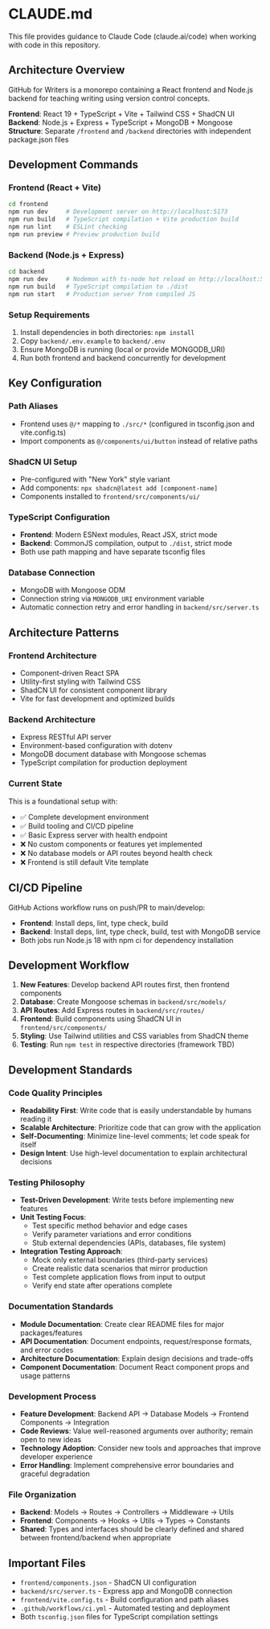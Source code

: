 # CLAUDE.md

This file provides guidance to Claude Code (claude.ai/code) when working with code in this repository.

## Architecture Overview

GitHub for Writers is a monorepo containing a React frontend and Node.js backend for teaching writing using version control concepts.

**Frontend**: React 19 + TypeScript + Vite + Tailwind CSS + ShadCN UI
**Backend**: Node.js + Express + TypeScript + MongoDB + Mongoose
**Structure**: Separate `/frontend` and `/backend` directories with independent package.json files

## Development Commands

### Frontend (React + Vite)
```bash
cd frontend
npm run dev     # Development server on http://localhost:5173
npm run build   # TypeScript compilation + Vite production build
npm run lint    # ESLint checking
npm run preview # Preview production build
```

### Backend (Node.js + Express)
```bash
cd backend
npm run dev     # Nodemon with ts-node hot reload on http://localhost:5000
npm run build   # TypeScript compilation to ./dist
npm run start   # Production server from compiled JS
```

### Setup Requirements
1. Install dependencies in both directories: `npm install`
2. Copy `backend/.env.example` to `backend/.env`
3. Ensure MongoDB is running (local or provide MONGODB_URI)
4. Run both frontend and backend concurrently for development

## Key Configuration

### Path Aliases
- Frontend uses `@/*` mapping to `./src/*` (configured in tsconfig.json and vite.config.ts)
- Import components as `@/components/ui/button` instead of relative paths

### ShadCN UI Setup
- Pre-configured with "New York" style variant
- Add components: `npx shadcn@latest add [component-name]`
- Components installed to `frontend/src/components/ui/`

### TypeScript Configuration
- **Frontend**: Modern ESNext modules, React JSX, strict mode
- **Backend**: CommonJS compilation, output to `./dist`, strict mode
- Both use path mapping and have separate tsconfig files

### Database Connection
- MongoDB with Mongoose ODM
- Connection string via `MONGODB_URI` environment variable
- Automatic connection retry and error handling in `backend/src/server.ts`

## Architecture Patterns

### Frontend Architecture
- Component-driven React SPA
- Utility-first styling with Tailwind CSS
- ShadCN UI for consistent component library
- Vite for fast development and optimized builds

### Backend Architecture  
- Express RESTful API server
- Environment-based configuration with dotenv
- MongoDB document database with Mongoose schemas
- TypeScript compilation for production deployment

### Current State
This is a foundational setup with:
- ✅ Complete development environment
- ✅ Build tooling and CI/CD pipeline
- ✅ Basic Express server with health endpoint
- ❌ No custom components or features yet implemented
- ❌ No database models or API routes beyond health check
- ❌ Frontend is still default Vite template

## CI/CD Pipeline

GitHub Actions workflow runs on push/PR to main/develop:
- **Frontend**: Install deps, lint, type check, build
- **Backend**: Install deps, lint, type check, build, test with MongoDB service
- Both jobs run Node.js 18 with npm ci for dependency installation

## Development Workflow

1. **New Features**: Develop backend API routes first, then frontend components
2. **Database**: Create Mongoose schemas in `backend/src/models/`
3. **API Routes**: Add Express routes in `backend/src/routes/`
4. **Frontend**: Build components using ShadCN UI in `frontend/src/components/`
5. **Styling**: Use Tailwind utilities and CSS variables from ShadCN theme
6. **Testing**: Run `npm test` in respective directories (framework TBD)

## Development Standards

### Code Quality Principles
- **Readability First**: Write code that is easily understandable by humans reading it
- **Scalable Architecture**: Prioritize code that can grow with the application
- **Self-Documenting**: Minimize line-level comments; let code speak for itself
- **Design Intent**: Use high-level documentation to explain architectural decisions

### Testing Philosophy
- **Test-Driven Development**: Write tests before implementing new features
- **Unit Testing Focus**:
  - Test specific method behavior and edge cases
  - Verify parameter variations and error conditions
  - Stub external dependencies (APIs, databases, file system)
- **Integration Testing Approach**:
  - Mock only external boundaries (third-party services)
  - Create realistic data scenarios that mirror production
  - Test complete application flows from input to output
  - Verify end state after operations complete

### Documentation Standards
- **Module Documentation**: Create clear README files for major packages/features
- **API Documentation**: Document endpoints, request/response formats, and error codes
- **Architecture Documentation**: Explain design decisions and trade-offs
- **Component Documentation**: Document React component props and usage patterns

### Development Process
- **Feature Development**: Backend API → Database Models → Frontend Components → Integration
- **Code Reviews**: Value well-reasoned arguments over authority; remain open to new ideas
- **Technology Adoption**: Consider new tools and approaches that improve developer experience
- **Error Handling**: Implement comprehensive error boundaries and graceful degradation

### File Organization
- **Backend**: Models → Routes → Controllers → Middleware → Utils
- **Frontend**: Components → Hooks → Utils → Types → Constants
- **Shared**: Types and interfaces should be clearly defined and shared between frontend/backend when appropriate

## Important Files

- `frontend/components.json` - ShadCN UI configuration
- `backend/src/server.ts` - Express app and MongoDB connection
- `frontend/vite.config.ts` - Build configuration and path aliases  
- `.github/workflows/ci.yml` - Automated testing and deployment
- Both `tsconfig.json` files for TypeScript compilation settings